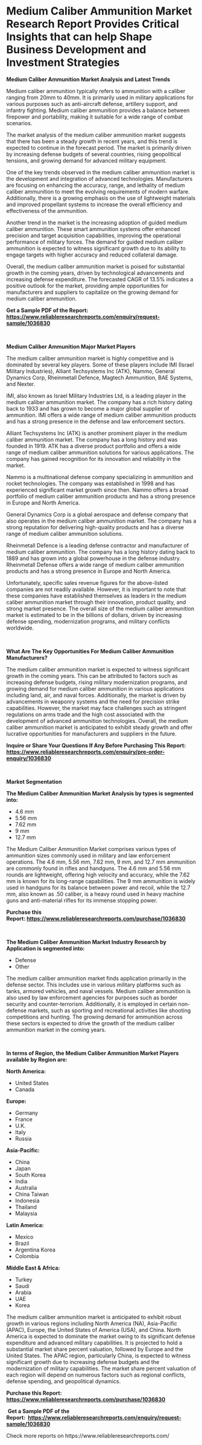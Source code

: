 <p><h1>Medium Caliber Ammunition Market Research Report Provides Critical Insights that can help Shape Business Development and Investment Strategies</h1></p><p><strong>Medium Caliber Ammunition Market Analysis and Latest Trends</strong></p>
<p><p>Medium caliber ammunition typically refers to ammunition with a caliber ranging from 20mm to 40mm. It is primarily used in military applications for various purposes such as anti-aircraft defense, artillery support, and infantry fighting. Medium caliber ammunition provides a balance between firepower and portability, making it suitable for a wide range of combat scenarios.</p><p>The market analysis of the medium caliber ammunition market suggests that there has been a steady growth in recent years, and this trend is expected to continue in the forecast period. The market is primarily driven by increasing defense budgets of several countries, rising geopolitical tensions, and growing demand for advanced military equipment.</p><p>One of the key trends observed in the medium caliber ammunition market is the development and integration of advanced technologies. Manufacturers are focusing on enhancing the accuracy, range, and lethality of medium caliber ammunition to meet the evolving requirements of modern warfare. Additionally, there is a growing emphasis on the use of lightweight materials and improved propellant systems to increase the overall efficiency and effectiveness of the ammunition.</p><p>Another trend in the market is the increasing adoption of guided medium caliber ammunition. These smart ammunition systems offer enhanced precision and target acquisition capabilities, improving the operational performance of military forces. The demand for guided medium caliber ammunition is expected to witness significant growth due to its ability to engage targets with higher accuracy and reduced collateral damage.</p><p>Overall, the medium caliber ammunition market is poised for substantial growth in the coming years, driven by technological advancements and increasing defense expenditure. The forecasted CAGR of 13.5% indicates a positive outlook for the market, providing ample opportunities for manufacturers and suppliers to capitalize on the growing demand for medium caliber ammunition.</p></p>
<p><strong>Get a Sample PDF of the Report:&nbsp; <a href="https://www.reliableresearchreports.com/enquiry/request-sample/1036830">https://www.reliableresearchreports.com/enquiry/request-sample/1036830</a></strong></p>
<p>&nbsp;</p>
<p><strong>Medium Caliber Ammunition Major Market Players</strong></p>
<p><p>The medium caliber ammunition market is highly competitive and is dominated by several key players. Some of these players include IMI (Israel Military Industries), Alliant Techsystems Inc (ATK), Nammo, General Dynamics Corp, Rheinmetall Defence, Magtech Ammunition, BAE Systems, and Nexter. </p><p>IMI, also known as Israel Military Industries Ltd, is a leading player in the medium caliber ammunition market. The company has a rich history dating back to 1933 and has grown to become a major global supplier of ammunition. IMI offers a wide range of medium caliber ammunition products and has a strong presence in the defense and law enforcement sectors. </p><p>Alliant Techsystems Inc (ATK) is another prominent player in the medium caliber ammunition market. The company has a long history and was founded in 1919. ATK has a diverse product portfolio and offers a wide range of medium caliber ammunition solutions for various applications. The company has gained recognition for its innovation and reliability in the market.</p><p>Nammo is a multinational defense company specializing in ammunition and rocket technologies. The company was established in 1998 and has experienced significant market growth since then. Nammo offers a broad portfolio of medium caliber ammunition products and has a strong presence in Europe and North America.</p><p>General Dynamics Corp is a global aerospace and defense company that also operates in the medium caliber ammunition market. The company has a strong reputation for delivering high-quality products and has a diverse range of medium caliber ammunition solutions.</p><p>Rheinmetall Defence is a leading defense contractor and manufacturer of medium caliber ammunition. The company has a long history dating back to 1889 and has grown into a global powerhouse in the defense industry. Rheinmetall Defense offers a wide range of medium caliber ammunition products and has a strong presence in Europe and North America.</p><p>Unfortunately, specific sales revenue figures for the above-listed companies are not readily available. However, it is important to note that these companies have established themselves as leaders in the medium caliber ammunition market through their innovation, product quality, and strong market presence. The overall size of the medium caliber ammunition market is estimated to be in the billions of dollars, driven by increasing defense spending, modernization programs, and military conflicts worldwide.</p></p>
<p>&nbsp;</p>
<p><strong>What Are The Key Opportunities For Medium Caliber Ammunition Manufacturers?</strong></p>
<p><p>The medium caliber ammunition market is expected to witness significant growth in the coming years. This can be attributed to factors such as increasing defense budgets, rising military modernization programs, and growing demand for medium caliber ammunition in various applications including land, air, and naval forces. Additionally, the market is driven by advancements in weaponry systems and the need for precision strike capabilities. However, the market may face challenges such as stringent regulations on arms trade and the high cost associated with the development of advanced ammunition technologies. Overall, the medium caliber ammunition market is anticipated to exhibit steady growth and offer lucrative opportunities for manufacturers and suppliers in the future.</p></p>
<p><strong>Inquire or Share Your Questions If Any Before Purchasing This Report: <a href="https://www.reliableresearchreports.com/enquiry/pre-order-enquiry/1036830">https://www.reliableresearchreports.com/enquiry/pre-order-enquiry/1036830</a></strong></p>
<p>&nbsp;</p>
<p><strong>Market Segmentation</strong></p>
<p><strong>The Medium Caliber Ammunition Market Analysis by types is segmented into:</strong></p>
<p><ul><li>4.6 mm</li><li>5.56 mm</li><li>7.62 mm</li><li>9 mm</li><li>12.7 mm</li></ul></p>
<p><p>The Medium Caliber Ammunition Market comprises various types of ammunition sizes commonly used in military and law enforcement operations. The 4.6 mm, 5.56 mm, 7.62 mm, 9 mm, and 12.7 mm ammunition are commonly found in rifles and handguns. The 4.6 mm and 5.56 mm rounds are lightweight, offering high velocity and accuracy, while the 7.62 mm is known for its long-range capabilities. The 9 mm ammunition is widely used in handguns for its balance between power and recoil, while the 12.7 mm, also known as .50 caliber, is a heavy round used in heavy machine guns and anti-material rifles for its immense stopping power.</p></p>
<p><strong>Purchase this Report:&nbsp;<a href="https://www.reliableresearchreports.com/purchase/1036830">https://www.reliableresearchreports.com/purchase/1036830</a></strong></p>
<p>&nbsp;</p>
<p><strong>The Medium Caliber Ammunition Market Industry Research by Application is segmented into:</strong></p>
<p><ul><li>Defense</li><li>Other</li></ul></p>
<p><p>The medium caliber ammunition market finds application primarily in the defense sector. This includes use in various military platforms such as tanks, armored vehicles, and naval vessels. Medium caliber ammunition is also used by law enforcement agencies for purposes such as border security and counter-terrorism. Additionally, it is employed in certain non-defense markets, such as sporting and recreational activities like shooting competitions and hunting. The growing demand for ammunition across these sectors is expected to drive the growth of the medium caliber ammunition market in the coming years.</p></p>
<p>&nbsp;</p>
<p><strong>In terms of Region, the Medium Caliber Ammunition Market Players available by Region are:</strong></p>
<p>
    <p> <strong> North America: </strong>
        <ul>
            <li>United States</li>
            <li>Canada</li>
        </ul>
        </p> 
    <p> <strong> Europe: </strong>
        <ul>
            <li>Germany</li>
            <li>France</li>
            <li>U.K.</li>
            <li>Italy</li>
            <li>Russia</li>
        </ul>
        </p> 
    <p> <strong> Asia-Pacific: </strong>
        <ul>
            <li>China</li>
            <li>Japan</li>
            <li>South Korea</li>
            <li>India</li>
            <li>Australia</li>
            <li>China Taiwan</li>
            <li>Indonesia</li>
            <li>Thailand</li>
            <li>Malaysia</li>
        </ul>
        </p> 
    <p> <strong> Latin America: </strong>
        <ul>
            <li>Mexico</li>
            <li>Brazil</li>
            <li>Argentina Korea</li>
            <li>Colombia</li>
        </ul>
        </p> 
    <p> <strong> Middle East & Africa: </strong>
        <ul>
            <li>Turkey</li>
            <li>Saudi</li>
            <li>Arabia</li>
            <li>UAE</li>
            <li>Korea</li>
        </ul>
    </p>
    </p>
<p><p>The medium caliber ammunition market is anticipated to exhibit robust growth in various regions including North America (NA), Asia-Pacific (APAC), Europe, the United States of America (USA), and China. North America is expected to dominate the market owing to its significant defense expenditure and advanced military capabilities. It is projected to hold a substantial market share percent valuation, followed by Europe and the United States. The APAC region, particularly China, is expected to witness significant growth due to increasing defense budgets and the modernization of military capabilities. The market share percent valuation of each region will depend on numerous factors such as regional conflicts, defense spending, and geopolitical dynamics.</p></p>
<p><strong>Purchase this Report: <a href="https://www.reliableresearchreports.com/purchase/1036830">https://www.reliableresearchreports.com/purchase/1036830</a></strong></p>
<p>&nbsp;<strong>Get a Sample PDF of the Report:&nbsp;&nbsp;<a href="https://www.reliableresearchreports.com/enquiry/request-sample/1036830">https://www.reliableresearchreports.com/enquiry/request-sample/1036830</a></strong></p>
<p><strong></strong></p>
<p>Check more reports on https://www.reliableresearchreports.com/</p>